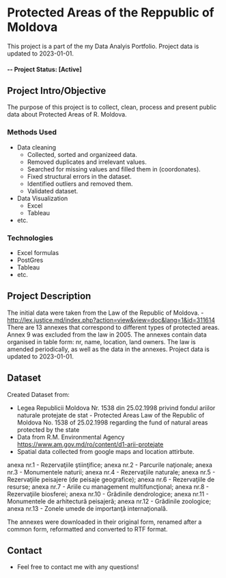 # Protected Areas of the Reppublic of Moldova
This project is a part of the my Data Analyis Portfolio.
Project data is updated to 2023-01-01.

#### -- Project Status: [Active]

## Project Intro/Objective
The purpose of this project is to collect, clean, process and present public data about Protected Areas of R. Moldova. 

### Methods Used
* Data cleaning
   - Collected, sorted and organizeed data.
   - Removed duplicates and irrelevant values.
   - Searched for missing values and filled them in (coordonates).
   - Fixed structural errors in the dataset.
   - Identified outliers and removed them.
   - Validated dataset.
* Data Visualization
   - Excel
   - Tableau 
* etc.

### Technologies
* Excel formulas 
* PostGres
* Tableau
* etc. 

## Project Description
The initial data were taken from the Law of the Republic of Moldova. - http://lex.justice.md/index.php?action=view&view=doc&lang=1&id=311614
There are 13 annexes that correspond to different types of protected areas. 
Annex 9 was excluded from the law in 2005. 
The annexes contain data organised in table form: nr, name, location, land owners. 
The law is amended periodically, as well as the data in the annexes. 
Project data is updated to 2023-01-01.

## Dataset

Created Dataset from:
* Legea Republicii Moldova Nr. 1538 din 25.02.1998 privind fondul ariilor naturale protejate de stat - Protected Areas Law of the Republic of Moldova No. 1538 of 25.02.1998 regarding the fund of natural areas protected by the state 
* Data from R.M. Environmental Agency https://www.am.gov.md/ro/content/d1-arii-protejate
* Spatial data collected from google maps and location attirbute.

anexa nr.1 - Rezervaţiile ştiinţifice;
anexa nr.2 - Parcurile naţionale;
anexa nr.3 - Monumentele naturii;
anexa nr.4 - Rezervaţiile naturale;
anexa nr.5 - Rezervaţiile peisajere (de peisaje geografice);
anexa nr.6 - Rezervaţiile de resurse;
anexa nr.7 - Ariile cu management multifuncţional;
anexa nr.8 - Rezervaţiile biosferei;
anexa nr.10 - Grădinile dendrologice;
anexa nr.11 - Monumentele de arhitectură peisajeră;
anexa nr.12 - Grădinile zoologice;
anexa nr.13 - Zonele umede de importanţă internaţională.

The annexes were downloaded in their original form, renamed after a common form, reformatted and converted to RTF format.

## Contact
* Feel free to contact me with any questions!
